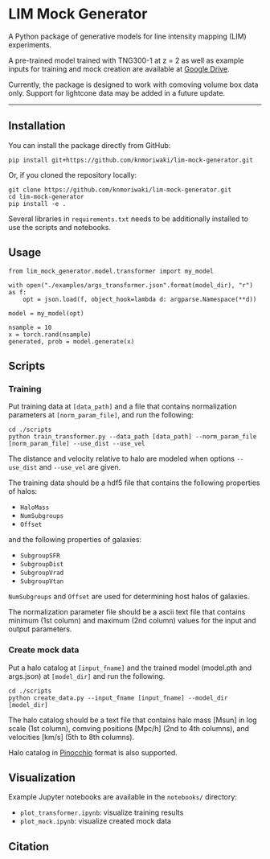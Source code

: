 # LIM Mock Generator

A Python package of generative models for line intensity mapping (LIM) experiments. 

A pre-trained model trained with TNG300-1 at z = 2 as well as example inputs for training and mock creation are available at [Google Drive](https://drive.google.com/drive/folders/1HRkRdfti8XaIPyF3er5QJmFX3WXCmAQI?usp=sharing).

Currently, the package is designed to work with comoving volume box data only. Support for lightcone data may be added in a future update.

---

## Installation

You can install the package directly from GitHub:

```
pip install git+https://github.com/knmoriwaki/lim-mock-generator.git
```

Or, if you cloned the repository locally:

```
git clone https://github.com/knmoriwaki/lim-mock-generator.git
cd lim-mock-generator
pip install -e .
```


Several libraries in `requirements.txt` needs to be additionally installed to use the scripts and notebooks.

## Usage

```
from lim_mock_generator.model.transformer import my_model

with open("./examples/args_transformer.json".format(model_dir), "r") as f:
    opt = json.load(f, object_hook=lambda d: argparse.Namespace(**d))

model = my_model(opt)

nsample = 10
x = torch.rand(nsample)
generated, prob = model.generate(x)
```

## Scripts

### Training 

Put training data at `[data_path]` and a file that contains normalization parameters at `[norm_param_file]`, and run the following:
```
cd ./scripts
python train_transformer.py --data_path [data_path] --norm_param_file [norm_param_file] --use_dist --use_vel
```
The distance and velocity relative to halo are modeled when options `--use_dist` and `--use_vel` are given.

The training data should be a hdf5 file that contains the following properties of halos:
- `HaloMass` 
- `NumSubgroups` 
- `Offset` 

and the following properties of galaxies:
- `SubgroupSFR` 
- `SubgroupDist` 
- `SubgroupVrad` 
- `SubgroupVtan` 

`NumSubgroups` and `Offset` are used for determining host halos of galaxies.

The normalization parameter file should be a ascii text file that contains minimum (1st column) and maximum (2nd column) values for the input and output parameters.

### Create mock data

Put a halo catalog at `[input_fname]` and the trained model (model.pth and args.json) at `[model_dir]` and run the following.
```
cd ./scripts
python create_data.py --input_fname [input_fname] --model_dir [model_dir]
```

The halo catalog should be a text file that contains halo mass [Msun] in log scale (1st column), comving positions [Mpc/h] (2nd to 4th columns), and velocities [km/s] (5th to 8th columns).

Halo catalog in [Pinocchio](https://github.com/pigimonaco/Pinocchio) format is also supported.

## Visualization

Example Jupyter notebooks are available in the `notebooks/` directory:

- `plot_transformer.ipynb`: visualize training results
- `plot_mock.ipynb`: visualize created mock data


## Citation

